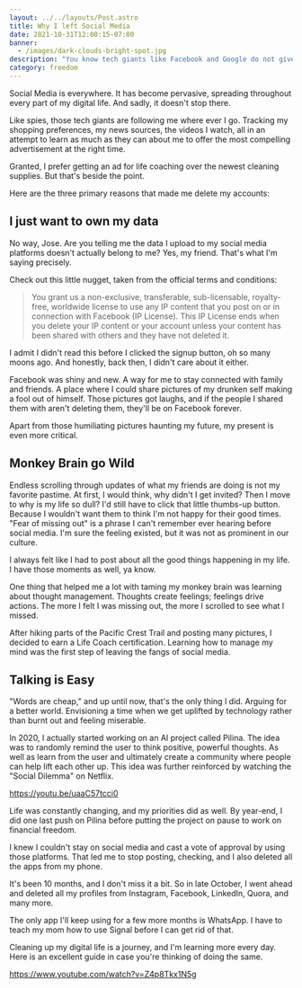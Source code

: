 ```yaml
---
layout: ../../layouts/Post.astro
title: Why I left Social Media
date: 2021-10-31T12:00:15-07:00
banner:
  - /images/dark-clouds-bright-spot.jpg
description: "You know tech giants like Facebook and Google do not give too much about privacy. And if you're anything like me, you're wondering: »Why should I give a cr**? I have nothing to hide.« Here are some of my reasons making me care and why I ultimately deleted my profiles."
category: freedom
---
```


Social Media is everywhere. It has become pervasive, spreading throughout every part of my digital life. And sadly, it doesn't stop there.

Like spies, those tech giants are following me where ever I go. Tracking my shopping preferences, my news sources, the videos I watch, all in an attempt to learn as much as they can about me to offer the most compelling advertisement at the right time.

Granted, I prefer getting an ad for life coaching over the newest cleaning supplies. But that's beside the point.

Here are the three primary reasons that made me delete my accounts: 
## I just want to own my data

No way, Jose. Are you telling me the data I upload to my social media platforms doesn't actually belong to me? Yes, my friend. That's what I'm saying precisely.

Check out this little nugget, taken from the official terms and conditions:

> You grant us a non-exclusive, transferable, sub-licensable, royalty-free, worldwide license to use any IP content that you post on or in connection with Facebook (IP License). This IP License ends when you delete your IP content or your account unless your content has been shared with others and they have not deleted it.

I admit I didn't read this before I clicked the signup button, oh so many moons ago. And honestly, back then, I didn't care about it either.

Facebook was shiny and new. A way for me to stay connected with family and friends. A place where I could share pictures of my drunken self making a fool out of himself. Those pictures got laughs, and if the people I shared them with aren't deleting them, they'll be on Facebook forever.

Apart from those humiliating pictures haunting my future, my present is even more critical.

## Monkey Brain go Wild

Endless scrolling through updates of what my friends are doing is not my favorite pastime. At first, I would think, why didn't I get invited? Then I move to why is my life so dull? I'd still have to click that little thumbs-up button. Because I wouldn't want them to think I'm not happy for their good times. "Fear of missing out" is a phrase I can't remember ever hearing before social media. I'm sure the feeling existed, but it was not as prominent in our culture.

I always felt like I had to post about all the good things happening in my life. I have those moments as well, ya know. 

One thing that helped me a lot with taming my monkey brain was learning about thought management. Thoughts create feelings; feelings drive actions. The more I felt I was missing out, the more I scrolled to see what I missed.

After hiking parts of the Pacific Crest Trail and posting many pictures, I decided to earn a Life Coach certification. Learning how to manage my mind was the first step of leaving the fangs of social media.

## Talking is Easy

"Words are cheap," and up until now, that's the only thing I did. Arguing for a better world. Envisioning a time when we get uplifted by technology rather than burnt out and feeling miserable.

In 2020, I actually started working on an AI project called Pilina. The idea was to randomly remind the user to think positive, powerful thoughts. As well as learn from the user and ultimately create a community where people can help lift each other up. This idea was further reinforced by watching the "Social Dilemma" on Netflix.

https://youtu.be/uaaC57tcci0

Life was constantly changing, and my priorities did as well. By year-end, I did one last push on Pilina before putting the project on pause to work on financial freedom.

I knew I couldn't stay on social media and cast a vote of approval by using those platforms. That led me to stop posting, checking, and I also deleted all the apps from my phone.

It's been 10 months, and I don't miss it a bit. So in late October, I went ahead and deleted all my profiles from Instagram, Facebook, LinkedIn, Quora, and many more.

The only app I'll keep using for a few more months is WhatsApp. I have to teach my mom how to use Signal before I can get rid of that.

Cleaning up my digital life is a journey, and I'm learning more every day. Here is an excellent guide in case you're thinking of doing the same.

https://www.youtube.com/watch?v=Z4p8Tkx1N5g
